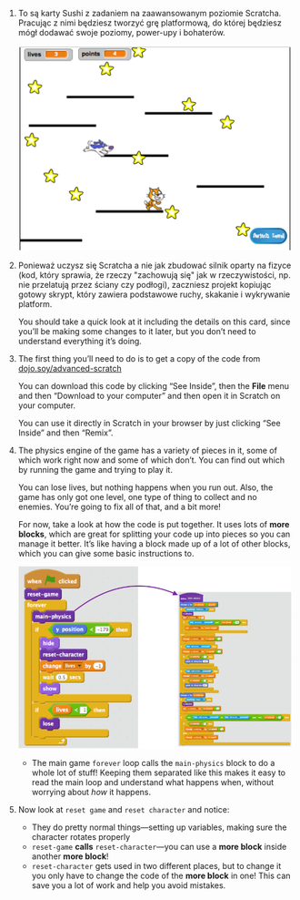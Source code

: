1. To są karty Sushi z zadaniem na zaawansowanym poziomie Scratcha. Pracując z nimi będziesz tworzyć grę platformową, do której będziesz mógł dodawać swoje poziomy, power-upy i bohaterów.

   ![](assets/setup1.png)

2. Ponieważ uczysz się Scratcha a nie jak zbudować silnik oparty na fizyce \(kod, który sprawia, że rzeczy "zachowują się" jak w rzeczywistości, np. nie  przelatują przez ściany czy podłogi\), zaczniesz projekt kopiując gotowy skrypt, który zawiera podstawowe ruchy, skakanie i wykrywanie platform.

   You should take a quick look at it including the details on this card, since you’ll be making some changes to it later, but you don’t need to understand everything it’s doing.

3. The first thing you’ll need to do is to get a copy of the code from [dojo.soy/advanced-scratch](http://dojo.soy/advanced-scratch)

   You can download this code by clicking “See Inside”, then the **File** menu and then “Download to your computer” and then open it in Scratch on your computer.

   You can use it directly in Scratch in your browser by just clicking “See Inside” and then “Remix”.

4. The physics engine of the game has a variety of pieces in it, some of which work right now and some of which don’t. You can find out which by running the game and trying to play it.

   You can lose lives, but nothing happens when you run out. Also, the game has only got one level, one type of thing to collect and  no enemies. You’re going to fix all of that, and a bit more!

   For now, take a look at how the code is put together. It uses lots of **more blocks**, which are great for splitting your code up into pieces so you can manage it better. It’s like having a block made up of a lot of other blocks, which you can give some basic instructions to.

   ![](assets/setup2and3.png)

   * The main game `forever` loop calls the `main-physics` block to do a whole lot of stuff! Keeping them separated like this makes it easy to read the main loop and understand what happens when, without worrying about _how_ it happens.

5. Now look at `reset game` and `reset character` and notice:

   * They do pretty normal things—setting up variables, making sure the character rotates properly
   * `reset-game` **calls** `reset-character`—you can use a **more block** inside another **more block**!
   * `reset-character` gets used in two different places, but to change it you only have to change the code of the **more block** in one! This can save you a lot of work and help you avoid mistakes.



